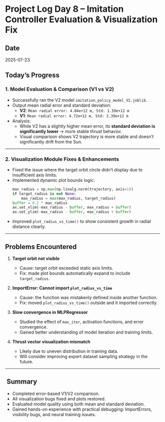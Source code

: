 # Project Log Day 8 – Imitation Controller Evaluation & Visualization Fix

## Date
2025-07-23

## Today’s Progress

### 1. Model Evaluation & Comparison (V1 vs V2)
- Successfully ran the V2 model `imitation_policy_model_V2.joblib`.
- Output mean radial error and standard deviation:
  - **V2**: `Mean radial error: 4.84e+12 m, Std: 1.59e+12 m`
  - **V1**: `Mean radial error: 4.72e+12 m, Std: 2.39e+12 m`
- Analysis:
  - While V2 has a slightly higher mean error, its **standard deviation is significantly lower** → more stable thrust behavior.
  - Visual comparison shows V2 trajectory is more stable and doesn’t significantly drift from the Sun.

---

### 2. Visualization Module Fixes & Enhancements
- Fixed the issue where the target orbit circle didn’t display due to insufficient axis limits.
- Implemented dynamic plot bounds logic:
  ```python
  max_radius = np.max(np.linalg.norm(trajectory, axis=1))
  if target_radius is not None:
      max_radius = max(max_radius, target_radius)
  buffer = 0.2 * max_radius
  ax.set_xlim(-max_radius - buffer, max_radius + buffer)
  ax.set_ylim(-max_radius - buffer, max_radius + buffer)
  ```
- Improved `plot_radius_vs_time()` to show consistent growth in radial distance clearly.

---

## Problems Encountered

1. **Target orbit not visible**
   - Cause: target orbit exceeded static axis limits.
   - Fix: made plot bounds automatically expand to include `target_radius`.

2. **ImportError: Cannot import `plot_radius_vs_time`**
   - Cause: the function was mistakenly defined inside another function.
   - Fix: moved `plot_radius_vs_time()` outside and it imported correctly.

3. **Slow convergence in MLPRegressor**
   - Studied the effect of `max_iter`, activation functions, and error convergence.
   - Gained better understanding of model iteration and training limits.

4. **Thrust vector visualization mismatch**
   - Likely due to uneven distribution in training data.
   - Will consider improving expert dataset sampling strategy in the future.

---

## ️ Summary

-  Completed error-based V1/V2 comparison.
-  All visualization bugs fixed and plots restored.
-  Evaluated model quality using both mean and standard deviation.
-  Gained hands-on experience with practical debugging: ImportErrors, visibility bugs, and neural training issues.
